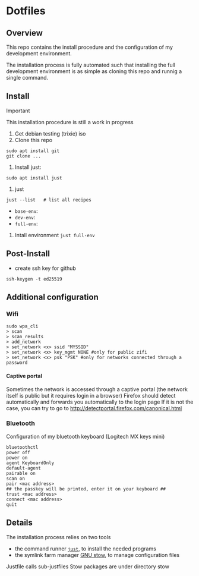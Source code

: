 # Dotfiles

## Overview
This repo contains the install procedure and the configuration of my development environment.

The installation process is fully automated such that installing the full development environment is as simple as cloning this repo and runnig a single command.


## Install

> [!IMPORTANT]  
> This installation procedure is still a work in progress

1) Get debian testing (trixie) iso 
1) Clone this repo
```
sudo apt install git
git clone ...
```

1) Install just:
```
sudo apt install just
```

1) just
```
just --list   # list all recipes
```

* `base-env`: 
* `dev-env`: 
* `full-env`: 

1) Intall environment
`just full-env`

## Post-Install
- create ssh key for github
```
ssh-keygen -t ed25519
```




## Additional configuration

### Wifi
```
sudo wpa_cli
> scan
> scan_results
> add_network
> set_network <x> ssid "MYSSID"
> set_network <x> key_mgmt NONE #only for public zifi
> set_network <x> psk "PSK" #only for networks connected through a password
```

#### Captive portal
Sometimes the network is accessed through a captive portal (the network itself is public but it requires login in a browser)
Firefox should detect automatically and forwards you automatically to the login page
If it is not the case, you can try to go to http://detectportal.firefox.com/canonical.html

### Bluetooth
Configuration of my bluetooth keyboard (Logitech MX keys mini)
```
bluetoothctl
power off
power on
agent KeyboardOnly
default-agent
pairable on
scan on
pair <mac address>
## the passkey will be printed, enter it on your keyboard ##
trust <mac address>
connect <mac address>
quit
```

## Details

The installation process relies on two tools
- the command runner [`just`](https://github.com/casey/just), to install the needed programs
- the symlink farm manager [GNU stow](https://www.gnu.org/software/stow/), to manage configuration files

Justfile calls sub-justfiles
Stow packages are under directory stow
